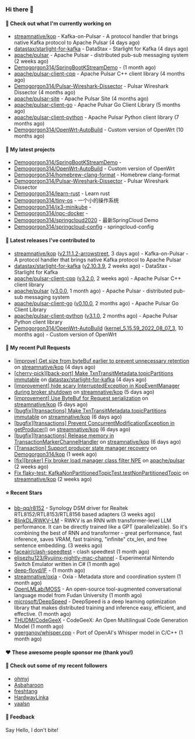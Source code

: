 ### Hi there 👋

#### 👷 Check out what I'm currently working on

- [streamnative/kop](https://github.com/streamnative/kop) - Kafka-on-Pulsar - A protocol handler that brings native Kafka protocol to Apache Pulsar (4 days ago)
- [datastax/starlight-for-kafka](https://github.com/datastax/starlight-for-kafka) - DataStax - Starlight for Kafka (4 days ago)
- [apache/pulsar](https://github.com/apache/pulsar) - Apache Pulsar - distributed pub-sub messaging system (2 weeks ago)
- [Demogorgon314/SpringBootKStreamDemo](https://github.com/Demogorgon314/SpringBootKStreamDemo) -  (1 month ago)
- [apache/pulsar-client-cpp](https://github.com/apache/pulsar-client-cpp) - Apache Pulsar C&#43;&#43; client library (4 months ago)
- [Demogorgon314/Pulsar-Wireshark-Dissector](https://github.com/Demogorgon314/Pulsar-Wireshark-Dissector) - Pulsar Wireshark Dissector (4 months ago)
- [apache/pulsar-site](https://github.com/apache/pulsar-site) - Apache Pulsar Site (4 months ago)
- [apache/pulsar-client-go](https://github.com/apache/pulsar-client-go) - Apache Pulsar Go Client Library (5 months ago)
- [apache/pulsar-client-python](https://github.com/apache/pulsar-client-python) - Apache Pulsar Python client library (7 months ago)
- [Demogorgon314/OpenWrt-AutoBuild](https://github.com/Demogorgon314/OpenWrt-AutoBuild) - Custom version of OpenWrt (10 months ago)

#### 🌱 My latest projects

- [Demogorgon314/SpringBootKStreamDemo](https://github.com/Demogorgon314/SpringBootKStreamDemo) - 
- [Demogorgon314/OpenWrt-AutoBuild](https://github.com/Demogorgon314/OpenWrt-AutoBuild) - Custom version of OpenWrt
- [Demogorgon314/homebrew-clang-format](https://github.com/Demogorgon314/homebrew-clang-format) - Homebrew clang-format
- [Demogorgon314/Pulsar-Wireshark-Dissector](https://github.com/Demogorgon314/Pulsar-Wireshark-Dissector) - Pulsar Wireshark Dissector
- [Demogorgon314/learn-rust](https://github.com/Demogorgon314/learn-rust) - Learn rust
- [Demogorgon314/tiny-os](https://github.com/Demogorgon314/tiny-os) - 一个小的操作系统
- [Demogorgon314/jx3-minikube](https://github.com/Demogorgon314/jx3-minikube) - 
- [Demogorgon314/npc-docker](https://github.com/Demogorgon314/npc-docker) - 
- [Demogorgon314/springcloud2020](https://github.com/Demogorgon314/springcloud2020) - 最新SpringCloud Demo
- [Demogorgon314/springcloud-config](https://github.com/Demogorgon314/springcloud-config) - springcloud-config 

#### 🔭 Latest releases I've contributed to

- [streamnative/kop](https://github.com/streamnative/kop) ([v2.11.1.2-arrowstreet](https://github.com/streamnative/kop/releases/tag/v2.11.1.2-arrowstreet), 3 days ago) - Kafka-on-Pulsar - A protocol handler that brings native Kafka protocol to Apache Pulsar
- [datastax/starlight-for-kafka](https://github.com/datastax/starlight-for-kafka) ([v2.10.3.9](https://github.com/datastax/starlight-for-kafka/releases/tag/v2.10.3.9), 2 weeks ago) - DataStax - Starlight for Kafka
- [apache/pulsar-client-cpp](https://github.com/apache/pulsar-client-cpp) ([v3.2.0](https://github.com/apache/pulsar-client-cpp/releases/tag/v3.2.0), 2 weeks ago) - Apache Pulsar C&#43;&#43; client library
- [apache/pulsar](https://github.com/apache/pulsar) ([v3.0.0](https://github.com/apache/pulsar/releases/tag/v3.0.0), 1 month ago) - Apache Pulsar - distributed pub-sub messaging system
- [apache/pulsar-client-go](https://github.com/apache/pulsar-client-go) ([v0.10.0](https://github.com/apache/pulsar-client-go/releases/tag/v0.10.0), 2 months ago) - Apache Pulsar Go Client Library
- [apache/pulsar-client-python](https://github.com/apache/pulsar-client-python) ([v3.1.0](https://github.com/apache/pulsar-client-python/releases/tag/v3.1.0), 2 months ago) - Apache Pulsar Python client library
- [Demogorgon314/OpenWrt-AutoBuild](https://github.com/Demogorgon314/OpenWrt-AutoBuild) ([kernel_5.15.59_2022_08_07_3](https://github.com/Demogorgon314/OpenWrt-AutoBuild/releases/tag/kernel_5.15.59_2022_08_07_3), 10 months ago) - Custom version of OpenWrt

#### 🔨 My recent Pull Requests

- [[improve] Get size from byteBuf earlier to prevent unnecessary retention](https://github.com/streamnative/kop/pull/1878) on [streamnative/kop](https://github.com/streamnative/kop) (4 days ago)
- [[cherry-pick][back-port] Make TxnTransitMetadata.topicPartitions immutable](https://github.com/datastax/starlight-for-kafka/pull/89) on [datastax/starlight-for-kafka](https://github.com/datastax/starlight-for-kafka) (4 days ago)
- [[improvement] hide scary InterruptedException in KopEventManager during broker shutdown](https://github.com/streamnative/kop/pull/1874) on [streamnative/kop](https://github.com/streamnative/kop) (5 days ago)
- [[improvement] Use ByteBuf for Request serialization](https://github.com/streamnative/kop/pull/1871) on [streamnative/kop](https://github.com/streamnative/kop) (5 days ago)
- [[bugfix][transactions] Make TxnTransitMetadata.topicPartitions immutable](https://github.com/streamnative/kop/pull/1869) on [streamnative/kop](https://github.com/streamnative/kop) (6 days ago)
- [[bugfix][transactions] Prevent ConcurrentModificationException in getProducer()](https://github.com/streamnative/kop/pull/1868) on [streamnative/kop](https://github.com/streamnative/kop) (6 days ago)
- [[bugfix][transactions] Release memory in TransactionMarkerChannelHandler](https://github.com/streamnative/kop/pull/1867) on [streamnative/kop](https://github.com/streamnative/kop) (6 days ago)
- [[Transaction] Support producer state manager recovery](https://github.com/Demogorgon314/kop/pull/2) on [Demogorgon314/kop](https://github.com/Demogorgon314/kop) (1 week ago)
- [[fix][broker] Fix broker load manager class filter NPE](https://github.com/apache/pulsar/pull/20350) on [apache/pulsar](https://github.com/apache/pulsar) (2 weeks ago)
- [Fix flaky-test: KafkaNonPartitionedTopicTest.testNonPartitionedTopic](https://github.com/streamnative/kop/pull/1853) on [streamnative/kop](https://github.com/streamnative/kop) (2 weeks ago)

#### ⭐ Recent Stars

- [bb-qq/r8152](https://github.com/bb-qq/r8152) - Synology DSM driver for Realtek RTL8152/RTL8153/RTL8156 based adapters (3 weeks ago)
- [BlinkDL/RWKV-LM](https://github.com/BlinkDL/RWKV-LM) - RWKV is an RNN with transformer-level LLM performance. It can be directly trained like a GPT (parallelizable). So it&#39;s combining the best of RNN and transformer - great performance, fast inference, saves VRAM, fast training, &#34;infinite&#34; ctx_len, and free sentence embedding. (3 weeks ago)
- [faceair/clash-speedtest](https://github.com/faceair/clash-speedtest) - clash speedtest (1 month ago)
- [elisezhu123/Ryujinx-nightly-mac-channel](https://github.com/elisezhu123/Ryujinx-nightly-mac-channel) - Experimental Nintendo Switch Emulator written in C# (1 month ago)
- [deep-floyd/IF](https://github.com/deep-floyd/IF) -  (1 month ago)
- [streamnative/oxia](https://github.com/streamnative/oxia) - Oxia - Metadata store and coordination system (1 month ago)
- [OpenLMLab/MOSS](https://github.com/OpenLMLab/MOSS) - An open-source tool-augmented conversational language model from Fudan University (1 month ago)
- [microsoft/DeepSpeed](https://github.com/microsoft/DeepSpeed) - DeepSpeed is a deep learning optimization library that makes distributed training and inference easy, efficient, and effective. (1 month ago)
- [THUDM/CodeGeeX](https://github.com/THUDM/CodeGeeX) - CodeGeeX: An Open Multilingual Code Generation Model (1 month ago)
- [ggerganov/whisper.cpp](https://github.com/ggerganov/whisper.cpp) - Port of OpenAI&#39;s Whisper model in C/C&#43;&#43; (1 month ago)

#### ❤️ These awesome people sponsor me (thank you!)


#### 👯 Check out some of my recent followers

- [ohmyj](https://github.com/ohmyj)
- [Asbaharoon](https://github.com/Asbaharoon)
- [freshtang](https://github.com/freshtang)
- [HardwayLinka](https://github.com/HardwayLinka)
- [yaalsn](https://github.com/yaalsn)

#### 💬 Feedback

Say Hello, I don't bite!

